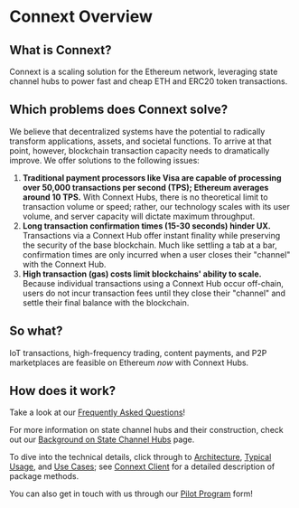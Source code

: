 # Connext Overview

## What is Connext?

Connext is a scaling solution for the Ethereum network, leveraging state channel hubs to power fast and cheap ETH and ERC20 token transactions.

## Which problems does Connext solve?

We believe that decentralized systems have the potential to radically transform applications, assets, and societal functions. To arrive at that point, however, blockchain transaction capacity needs to dramatically improve. We offer solutions to the following issues:

1. **Traditional payment processors like Visa are capable of processing over 50,000 transactions per second \(TPS\); Ethereum averages around 10 TPS.**   With Connext Hubs, there is no theoretical limit to transaction volume or speed; rather, our technology scales with its user volume, and server capacity will dictate maximum throughput.  
2. **Long transaction confirmation times \(15-30 seconds\) hinder UX.**  Transactions via a Connext Hub offer instant finality while preserving the security of the base blockchain. Much like settling a tab at a bar, confirmation times are only incurred when a user closes their "channel" with the Connext Hub.  
3. **High transaction \(gas\) costs limit blockchains' ability to scale.**  Because individual transactions using a Connext Hub occur off-chain, users do not incur transaction fees until they close their "channel" and settle their final balance with the blockchain.

## So what?

IoT transactions, high-frequency trading, content payments, and P2P marketplaces are feasible on Ethereum _now_ with Connext Hubs.

## How does it work?

Take a look at our [Frequently Asked Questions](faq.md)!

For more information on state channel hubs and their construction, check out our [Background on State Channel Hubs](background-on-state-channels.md) page.

To dive into the technical details, click through to [Architecture](architecture.md), [Typical Usage](), and [Use Cases](use-cases.md); see [Connext Client]() for a detailed description of package methods.

You can also get in touch with us through our [Pilot Program](http://connext.network/) form!



